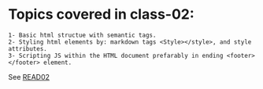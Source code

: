 # Topics covered in class-02:

    1- Basic html structue with semantic tags.
    2- Styling html elements by: markdown tags <Style></style>, and style attributes.
    3- Scripting JS within the HTML document prefarably in ending <footer></footer> element.
    
    
See [READ02](https://abed-77.github.io/reading-notes/Read:02)
